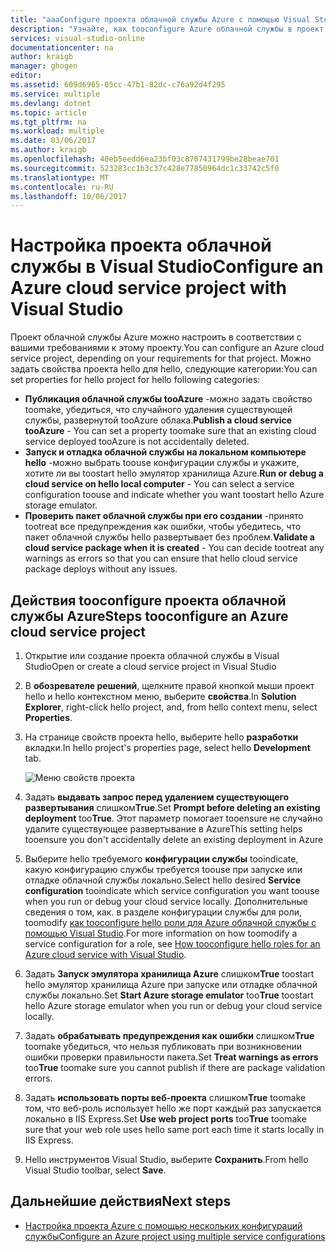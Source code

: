 ```yaml
---
title: "aaaConfigure проекта облачной службы Azure с помощью Visual Studio | Документы Microsoft"
description: "Узнайте, как tooconfigure Azure облачной службы в проект в Visual Studio, в зависимости от требований для этого проекта."
services: visual-studio-online
documentationcenter: na
author: kraigb
manager: ghogen
editor: 
ms.assetid: 609d6965-05cc-47b1-82dc-c76a92d4f295
ms.service: multiple
ms.devlang: dotnet
ms.topic: article
ms.tgt_pltfrm: na
ms.workload: multiple
ms.date: 03/06/2017
ms.author: kraigb
ms.openlocfilehash: 40eb5eedd6ea23bf03c8707431799be28beae701
ms.sourcegitcommit: 523283cc1b3c37c428e77850964dc1c33742c5f0
ms.translationtype: MT
ms.contentlocale: ru-RU
ms.lasthandoff: 10/06/2017
---
```

# <a name="configure-an-azure-cloud-service-project-with-visual-studio"></a><span data-ttu-id="42110-103">Настройка проекта облачной службы в Visual Studio</span><span class="sxs-lookup"><span data-stu-id="42110-103">Configure an Azure cloud service project with Visual Studio</span></span>
<span data-ttu-id="42110-104">Проект облачной службы Azure можно настроить в соответствии с вашими требованиями к этому проекту.</span><span class="sxs-lookup"><span data-stu-id="42110-104">You can configure an Azure cloud service project, depending on your requirements for that project.</span></span> <span data-ttu-id="42110-105">Можно задать свойства проекта hello для hello, следующие категории:</span><span class="sxs-lookup"><span data-stu-id="42110-105">You can set properties for hello project for hello following categories:</span></span>

- <span data-ttu-id="42110-106">**Публикация облачной службы tooAzure** -можно задать свойство toomake, убедиться, что случайного удаления существующей службы, развернутой tooAzure облака.</span><span class="sxs-lookup"><span data-stu-id="42110-106">**Publish a cloud service tooAzure** - You can set a property toomake sure that an existing cloud service deployed tooAzure is not accidentally deleted.</span></span>
- <span data-ttu-id="42110-107">**Запуск и отладка облачной службы на локальном компьютере hello** -можно выбрать toouse конфигурации службы и укажите, хотите ли вы toostart hello эмулятор хранилища Azure.</span><span class="sxs-lookup"><span data-stu-id="42110-107">**Run or debug a cloud service on hello local computer** - You can select a service configuration toouse and indicate whether you want toostart hello Azure storage emulator.</span></span>
- <span data-ttu-id="42110-108">**Проверить пакет облачной службы при его создании** -принято tootreat все предупреждения как ошибки, чтобы убедитесь, что пакет облачной службы hello развертывает без проблем.</span><span class="sxs-lookup"><span data-stu-id="42110-108">**Validate a cloud service package when it is created** - You can decide tootreat any warnings as errors so that you can ensure that hello cloud service package deploys without any issues.</span></span> 

## <a name="steps-tooconfigure-an-azure-cloud-service-project"></a><span data-ttu-id="42110-109">Действия tooconfigure проекта облачной службы Azure</span><span class="sxs-lookup"><span data-stu-id="42110-109">Steps tooconfigure an Azure cloud service project</span></span>
1. <span data-ttu-id="42110-110">Открытие или создание проекта облачной службы в Visual Studio</span><span class="sxs-lookup"><span data-stu-id="42110-110">Open or create a cloud service project in Visual Studio</span></span>

1. <span data-ttu-id="42110-111">В **обозревателе решений**, щелкните правой кнопкой мыши проект hello и hello контекстном меню, выберите **свойства**.</span><span class="sxs-lookup"><span data-stu-id="42110-111">In **Solution Explorer**, right-click hello project, and, from hello context menu, select **Properties**.</span></span>
   
1. <span data-ttu-id="42110-112">На странице свойств проекта hello, выберите hello **разработки** вкладки.</span><span class="sxs-lookup"><span data-stu-id="42110-112">In hello project's properties page, select hello **Development** tab.</span></span>

    ![Меню свойств проекта](./media/vs-azure-tools-configuring-an-azure-project/solution-explorer-project-properties-menu.png)

1. <span data-ttu-id="42110-114">Задать **выдавать запрос перед удалением существующего развертывания** слишком**True**.</span><span class="sxs-lookup"><span data-stu-id="42110-114">Set **Prompt before deleting an existing deployment** too**True**.</span></span> <span data-ttu-id="42110-115">Этот параметр помогает tooensure не случайно удалите существующее развертывание в Azure</span><span class="sxs-lookup"><span data-stu-id="42110-115">This setting helps tooensure you don't accidentally delete an existing deployment in Azure</span></span>

1. <span data-ttu-id="42110-116">Выберите hello требуемого **конфигурации службы** tooindicate, какую конфигурацию службы требуется toouse при запуске или отладке облачной службы локально.</span><span class="sxs-lookup"><span data-stu-id="42110-116">Select hello desired **Service configuration** tooindicate which service configuration you want toouse when you run or debug your cloud service locally.</span></span> <span data-ttu-id="42110-117">Дополнительные сведения о том, как. в разделе конфигурации службы для роли, toomodify [как tooconfigure hello роли для Azure облачной службы с помощью Visual Studio](./vs-azure-tools-configure-roles-for-cloud-service.md).</span><span class="sxs-lookup"><span data-stu-id="42110-117">For more information on how toomodify a service configuration for a role, see [How tooconfigure hello roles for an Azure cloud service with Visual Studio](./vs-azure-tools-configure-roles-for-cloud-service.md).</span></span>

1. <span data-ttu-id="42110-118">Задать **Запуск эмулятора хранилища Azure** слишком**True** toostart hello эмулятор хранилища Azure при запуске или отладке облачной службы локально.</span><span class="sxs-lookup"><span data-stu-id="42110-118">Set **Start Azure storage emulator** too**True** toostart hello Azure storage emulator when you run or debug your cloud service locally.</span></span>

1. <span data-ttu-id="42110-119">Задать **обрабатывать предупреждения как ошибки** слишком**True** toomake убедиться, что нельзя публиковать при возникновении ошибки проверки правильности пакета.</span><span class="sxs-lookup"><span data-stu-id="42110-119">Set **Treat warnings as errors** too**True** toomake sure you cannot publish if there are package validation errors.</span></span>

1. <span data-ttu-id="42110-120">Задать **использовать порты веб-проекта** слишком**True** toomake том, что веб-роль использует hello же порт каждый раз запускается локально в IIS Express.</span><span class="sxs-lookup"><span data-stu-id="42110-120">Set **Use web project ports** too**True** toomake sure that your web role uses hello same port each time it starts locally in IIS Express.</span></span>

1. <span data-ttu-id="42110-121">Hello инструментов Visual Studio, выберите **Сохранить**.</span><span class="sxs-lookup"><span data-stu-id="42110-121">From hello Visual Studio toolbar, select **Save**.</span></span>

## <a name="next-steps"></a><span data-ttu-id="42110-122">Дальнейшие действия</span><span class="sxs-lookup"><span data-stu-id="42110-122">Next steps</span></span>
- [<span data-ttu-id="42110-123">Настройка проекта Azure с помощью нескольких конфигураций службы</span><span class="sxs-lookup"><span data-stu-id="42110-123">Configure an Azure project using multiple service configurations</span></span>](vs-azure-tools-multiple-services-project-configurations.md)


